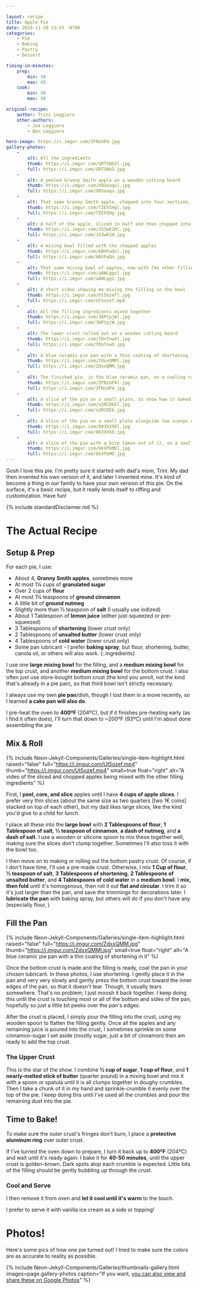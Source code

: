 ```yaml
---

layout: recipe
title: Apple Pie
date: 2020-11-28 13:55 -0700
categories:
    - Pie
    - Baking
    - Pastry
    - Dessert

timing-in-minutes:
    prep:
        min: 10
        max: 45
    cook:
        min: 40
        max: 50

original-recipe:
    author: Trini Leggiero
    other-authors:
        - Joe Leggiero
        - Ben Leggiero

hero-image: https://i.imgur.com/ZFNzUP4.jpg
gallery-photos:
    -
        alt: All the ingredients
        thumb: https://i.imgur.com/GRTSNb5l.jpg
        full: https://i.imgur.com/GRTSNb5.jpg
    -
        alt: A peeled Granny Smith apple on a wooden cutting board
        thumb: https://i.imgur.com/X0Seaqul.jpg
        full: https://i.imgur.com/X0Seaqu.jpg
    -
        alt: That same Granny Smith apple, chopped into four sections, with the core removed
        thumb: https://i.imgur.com/TZEh5Hgl.jpg
        full: https://i.imgur.com/TZEh5Hg.jpg
    -
        alt: A half of the apple, sliced in half and then chopped into thin slices
        thumb: https://i.imgur.com/JS3wK1Hl.jpg
        full: https://i.imgur.com/JS3wK1H.jpg
    -
        alt: A mixing bowl filled with the chopped apples
        thumb: https://i.imgur.com/kBVFwQnl.jpg
        full: https://i.imgur.com/kBVFwQn.jpg
    -
        alt: That same mixing bowl of apples, now with the other filling ingredients sprinkled in
        thumb: https://i.imgur.com/aAWLggzl.jpg
        full: https://i.imgur.com/aAWLggz.jpg
    -
        alt: A short video showing me mixing the filling in the bowl
        thumb: https://i.imgur.com/Ut5ozefl.jpg
        full: https://i.imgur.com/Ut5ozef.mp4
    -
        alt: All the filling ingredients mixed together
        thumb: https://i.imgur.com/3APtpjWl.jpg
        full: https://i.imgur.com/3APtpjW.jpg
    -
        alt: The lower crust rolled out on a wooden cutting board
        thumb: https://i.imgur.com/fDnTnwOl.jpg
        full: https://i.imgur.com/fDnTnwO.jpg
    -
        alt: A blue ceramic pie pan with a thin coating of shortening in it
        thumb: https://i.imgur.com/ZdxxQMMl.jpg
        full: https://i.imgur.com/ZdxxQMM.jpg
    -
        alt: The finished pie, in the blue ceramic pan, on a cooling rack
        thumb: https://i.imgur.com/ZFNzUP4l.jpg
        full: https://i.imgur.com/ZFNzUP4.jpg
    -
        alt: A slice of the pie on a small plate, to show how it baked inside
        thumb: https://i.imgur.com/n2RCDEbl.jpg
        full: https://i.imgur.com/n2RCDEb.jpg
    -
        alt: A slice of the pie on a small plate alongside two scoops of vanilla ice cream
        thumb: https://i.imgur.com/803XX5Ol.jpg
        full: https://i.imgur.com/803XX5O.jpg
    -
        alt: A slice of the pie with a bite taken out of it, on a small plate alongside two scoops of vanilla ice cream
        thumb: https://i.imgur.com/6kVPbMDl.jpg
        full: https://i.imgur.com/6kVPbMD.jpg
---
```




Gosh I love this pie. I'm pretty sure it started with dad's mom, Trini. My dad then invented his own version of it, and later I invented mine. It's kind of become a thing in our family to have your own version of this pie. On the surface, it's a basic recipe, but it really lends itself to riffing and customization. Have fun!



{% include standardDisclaimer.md %}



# The Actual Recipe #

## Setup & Prep ##

For each pie, I use:

- About 4, **Granny Smith apples**, sometimes more
- At most 1¼ cups of **granulated sugar**
- Over 2 cups of **flour**
- At most 1¼ teaspoons of **ground cinnamon**
- A little bit of **ground nutmeg**
- Slightly more than ½ teaspoon of **salt** (I usually use iodized)
- About 1 Tablespoon of **lemon juice** (either just-squeezed or pre-squeezed)
- 3 Tablespoons of **shortening** (lower crust only)
- 2 Tablespoons of **unsalted butter** (lower crust only)
- 4 Tablespoons of **cold water** (lower crust only)
- Some pan lubricant - I prefer **baking spray**, but flour, shortening, butter, canola oil, or others will also work.
{:.ingredients}

I use one **large mixing bowl** for the filling, and a **medium mixing bowl** for the top crust, and another **medium mixing bowl** for the bottom crust. I also often just use store-bought bottom crust (the kind you unroll, not the kind that's already in a pie pan), so that third bowl isn't strictly necessary.

I always use my own **pie pan**/dish, though I lost them in a move recently, so I learned **a cake pan will also do**.

I pre-heat the oven to **400ºF** (204ºC), but if it finishes pre-heating early (as I find it often does), I'll turn that down to ~200ºF (93ºC) until I'm about done assembling the pie



## Mix & Roll ##

{% include Neon-Jekyll-Components/Galleries/single-item-highlight.html
    raised="false"
    full="https://i.imgur.com/Ut5ozef.mp4"
    thumb="https://i.imgur.com/Ut5ozef.mp4"
    small=true
    float="right"
    alt="A video of the sliced and chopped apples being mixed with the other filling ingredients"
%}

First, I **peel, core, and slice** apples until I have **4 cups of apple slices**. I prefer very thin slices (about the same size as two quarters [two 1€ coins] stacked on top of each other), but my dad likes large slices, like the kind you'd give to a child for lunch.

I place all these into the **large bowl** with **2 Tablespoons of flour**, **1 Tablespoon of salt**, **½ teaspoon of cinnamon**, **a dash of nutmeg**, and **a dash of salt**. I use a wooden or silicone spoon to mix these together well, making sure the slices don't clump together. Sometimes I'll also toss it with the bowl too.

I then move on to making or rolling out the bottom pastry crust. Of course, if I don't have time, I'll use a pre-made crust. Otherwise, I mix **1 Cup of flour**, **½ teaspoon of salt**, **3 Tablespoons of shortening**, **2 Tablespoons of unsalted butter**, and **4 Tablespoons of cold water** in a **medium bowl**. I **mix, then fold** until it's homogenous, then roll it out **flat and circular**. I trim it so it's just larger than the pan, and save the trimmings for decorations later. I **lubricate the pan** with baking spray, but others will do if you don't have any (especially flour, )



## Fill the Pan ##

{% include Neon-Jekyll-Components/Galleries/single-item-highlight.html
    raised="false"
    full="https://i.imgur.com/ZdxxQMM.jpg"
    thumb="https://i.imgur.com/ZdxxQMMl.jpg"
    small=true
    float="right"
    alt="A blue ceramic pie pan with a thin coating of shortening in it"
%}

Once the bottom crust is made and the filling is ready, coat the pan in your chosen lubricant. In these photos, I use shortening. I gently place it in the pan and very very slowly and gently press the bottom crust toward the inner edges of the pan, so that it doesn't tear. Though, it usually tears somewhere. That's no problem; I just moosh it back together. I keep doing this until the crust is touching most or all of the bottom and sides of the pan, hopefully so just a little bit peeks over the pan's edges.

After the crust is placed, I simply pour the filling into the crust, using my wooden spoon to flatten the filling gently. Once all the apples and any remaining juice is poured into the crust, I sometimes sprinkle on some cinnamon-sugar I set aside (mostly sugar, just a bit of cinnamon) then am ready to add the top crust.


### The Upper Crust ###

This is the star of the show. I combine **½ cup of sugar**, **1 cup of flour**, and **1 nearly-melted stick of butter** (quarter pound) in a mixing bowl and mix it with a spoon or spatula until it is all clumps together in doughy crumbles. Then I take a chunk of it in my hand and sprinkle-crumble it evenly over the top of the pie. I keep doing this until I've used all the crumbles and pour the remaining dust into the pie.



## Time to Bake! ##

To make sure the outer crust's fringes don't burn, I place a **protective aluminum ring** over outer crust.

If I've turned the oven down to prepare, I turn it back up to **400ºF** (204ºC) and wait until it's ready again. I bake it for **40-50 minutes**, until the upper crust is golden-brown. Dark spots atop each crumble is expected. Little bits of the filling should be gently bubbling up through the crust.


### Cool and Serve ###

I then remove it from oven and **let it cool until it's warm** to the touch.

I prefer to serve it with vanilla ice cream as a side or topping!



# Photos! #

Here's some pics of how one pie turned out! I tried to make sure the colors are as accurate to reality as possible.

{% include Neon-Jekyll-Components/Galleries/thumbnails-gallery.html
    images=page.gallery-photos
    caption="If you want, <a href='https://photos.app.goo.gl/WV4F8Gsd9PSeM1R97' target='_blank' x_>you can also view and share these on Google Photos</a>"
%}
